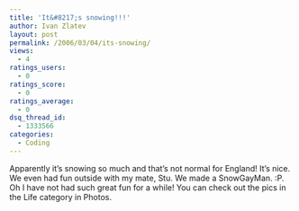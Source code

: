 ```yaml
---
title: 'It&#8217;s snowing!!!'
author: Ivan Zlatev
layout: post
permalink: /2006/03/04/its-snowing/
views:
  - 4
ratings_users:
  - 0
ratings_score:
  - 0
ratings_average:
  - 0
dsq_thread_id:
  - 1333566
categories:
  - Coding
---
```

Apparently it&#8217;s snowing so much and that&#8217;s not normal for England! It&#8217;s nice. We even had fun outside with my mate, Stu. We made a SnowGayMan. :P. Oh I have not had such great fun for a while! You can check out the pics in the Life category in Photos.